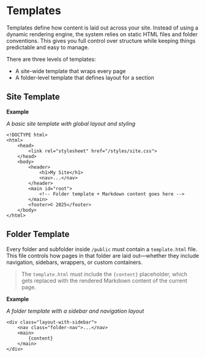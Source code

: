# Templates

Templates define how content is laid out across your site. Instead of using a dynamic rendering engine, the system relies on static HTML files and folder conventions. This gives you full control over structure while keeping things predictable and easy to manage.

There are three levels of templates:

- A site-wide template that wraps every page
- A folder-level template that defines layout for a section

## Site Template

**Example**

_A basic site template with global layout and styling_

	<!DOCTYPE html>
	<html>
		<head>
			<link rel="stylesheet" href="/styles/site.css">
		</head>
		<body>
			<header>
				<h1>My Site</h1>
				<nav>...</nav>
			</header>
			<main id="root">
				<!-- Folder template + Markdown content goes here -->
			</main>
			<footer>© 2025</footer>
		</body>
	</html>

## Folder Template

Every folder and subfolder inside `/public` must contain a `template.html` file. This file controls how pages in that folder are laid out—whether they include navigation, sidebars, wrappers, or custom containers. 

> The `template.html` must include the `{content}` placeholder, which gets replaced with the rendered Markdown content of the current page. 

**Example**

_A folder template with a sidebar and navigation layout_

	<div class="layout-with-sidebar">
  		<nav class="folder-nav">...</nav>
  		<main>
			{content}
		</main>
	</div>
	 

